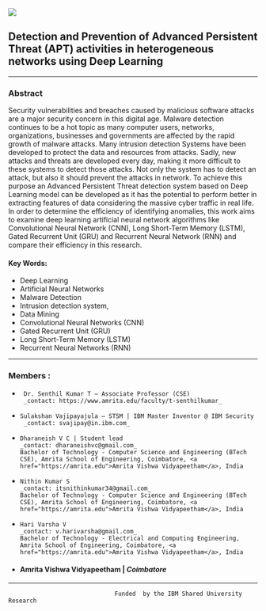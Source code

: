 <img src="https://wantbranding.com/wp-content/uploads/2020/06/IBM-Banner-copy.jpg" >

## Detection and Prevention of Advanced Persistent Threat (APT) activities in heterogeneous networks using Deep Learning

--------------------------------

### Abstract
Security vulnerabilities and breaches caused by malicious software attacks are a major security concern in this digital age. Malware detection continues to be a hot topic as many computer users, networks, organizations, businesses and governments are affected by the rapid growth of malware attacks. Many intrusion detection Systems have been developed to protect the data and resources from attacks. Sadly, new attacks and threats are developed every day, making it more difficult to these systems to detect those attacks. Not only the system has to detect an attack, but also it should prevent the attacks in network. To achieve this purpose an Advanced Persistent Threat detection system based on Deep Learning model can be developed as it has the potential to perform better in extracting features of data considering the massive cyber traffic in real life. In order to determine the efficiency of identifying anomalies, this work aims to examine deep learning artificial neural network algorithms like Convolutional Neural Network (CNN), Long Short-Term Memory (LSTM), Gated Recurrent Unit (GRU) and Recurrent Neural Network (RNN) and compare their efficiency in this research.

#### Key Words: 
* Deep Learning
* Artificial Neural Networks
* Malware Detection
* Intrusion detection system,
* Data Mining
* Convolutional Neural Networks (CNN)
* Gated Recurrent Unit (GRU)
* Long Short-Term Memory (LSTM)
* Recurrent Neural Networks (RNN)

--------------------------------


### Members :
  *      Dr. Senthil Kumar T – Associate Professor (CSE) 
         _contact: https://www.amrita.edu/faculty/t-senthilkumar_
 
  *     Sulakshan Vajipayajula – STSM | IBM Master Inventor @ IBM Security
         _contact: svajipay@in.ibm.com_

  *     Dharaneish V C | Student lead
        _contact: dharaneishvc@gmail.com_
        Bachelor of Technology - Computer Science and Engineering (BTech CSE), Amrita School of Engineering, Coimbatore, <a href="https://amrita.edu">Amrita Vishwa Vidyapeetham</a>, India
         
  *     Nithin Kumar S 
        _contact: itsnithinkumar34@gmail.com_
        Bachelor of Technology - Computer Science and Engineering (BTech CSE), Amrita School of Engineering, Coimbatore, <a href="https://amrita.edu">Amrita Vishwa Vidyapeetham</a>, India
          
  *     Hari Varsha V
        _contact: v.harivarsha@gmail.com_
        Bachelor of Technology - Electrical and Computing Engineering, Amrita School of Engineering, Coimbatore, <a href="https://amrita.edu">Amrita Vishwa Vidyapeetham</a>, India   
 
- ####  Amrita Vishwa Vidyapeetham  |   _Coimbatore_
 

--------------------------------

                                  Funded  by the IBM Shared University Research
